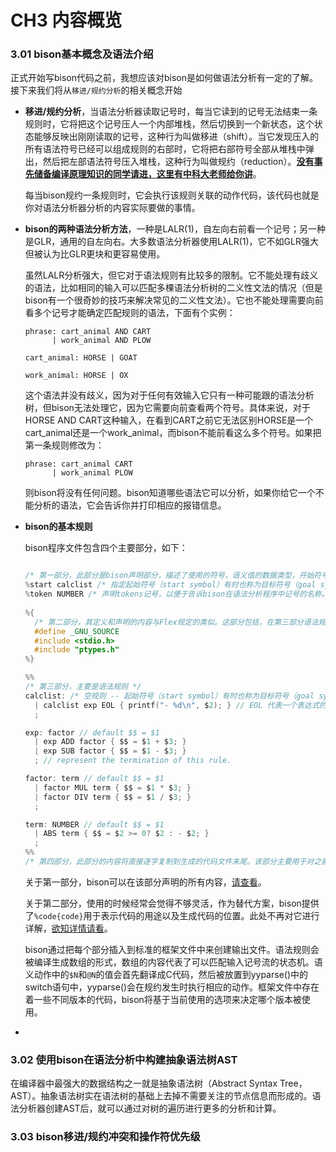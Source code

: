 # CH3 内容概览

### 3.01 bison基本概念及语法介绍

正式开始写bison代码之前，我想应该对bison是如何做语法分析有一定的了解。接下来我们将从`移进/规约分析`的相关概念开始

-   **移进/规约分析**，当语法分析器读取记号时，每当它读到的记号无法结束一条规则时，它将把这个记号压人一个内部堆栈，然后切换到一个新状态，这个状态能够反映出刚刚读取的记号，这种行为叫做移进（shift）。当它发现压入的所有语法符号已经可以组成规则的右部时，它将把右部符号全部从堆栈中弹出，然后把左部语法符号压入堆栈，这种行为叫做规约（reduction）。**[没有事先储备编译原理知识的同学请进，这里有中科大老师给你讲](https://www.bilibili.com/video/BV17W41187gL?p=27)**。

    每当bison规约一条规则时，它会执行该规则关联的动作代码，该代码也就是你对语法分析器分析的内容实际要做的事情。

-   **bison的两种语法分析方法**，一种是LALR(1)，自左向右前看一个记号；另一种是GLR，通用的自左向右。大多数语法分析器使用LALR(1)，它不如GLR强大但被认为比GLR更块和更容易使用。

    虽然LALR分析强大，但它对于语法规则有比较多的限制。它不能处理有歧义的语法，比如相同的输入可以匹配多棵语法分析树的二义性文法的情况（但是bison有一个很奇妙的技巧来解决常见的二义性文法）。它也不能处理需要向前看多个记号才能确定匹配规则的语法，下面有个实例：

    ```
    phrase: cart_animal AND CART
    	  | work_animal AND PLOW
    
    cart_animal: HORSE | GOAT
    
    work_animal: HORSE | OX
    ```

    这个语法并没有歧义，因为对于任何有效输入它只有一种可能跟的语法分析树，但bison无法处理它，因为它需要向前查看两个符号。具体来说，对于HORSE AND CART这种输入，在看到CART之前它无法区别HORSE是一个cart_animal还是一个work_animal，而bison不能前看这么多个符号。如果把第一条规则修改为：

    ```
    phrase: cart_animal CART
    	  | work_animal PLOW
    ```

    则bison将没有任何问题。bison知道哪些语法它可以分析，如果你给它一个不能分析的语法，它会告诉你并打印相应的报错信息。

-   **bison的基本规则**

    bison程序文件包含四个主要部分，如下：

    ```c
    
    /* 第一部分，此部分是bison声明部分，描述了使用的符号，语义值的数据类型，开始符号等。*/
    %start calclist /* 指定起始符号（start symbol）有时也称为目标符号（goal symbol） */
    %token NUMBER /* 声明tokens记号，以便于告诉bison在语法分析程序中记号的名称。通常这些记号总是使用大写字母，虽然bison本身并没有这个要求。 */
        
    %{
      /* 第二部分，其定义和声明的内容与Flex规定的类似。这部分包括，在第三部分语法规则中使用的宏定义，及函数和变量的声明。该部分的内容将直接复制到生成的代码文件的开头，以便它们在使用yyparse定义之前使用。 */
      #define _GNU_SOURCE
      #include <stdio.h>
      #include "ptypes.h"
    %}
    
    %%
    /* 第三部分，主要是语法规则 */
    calclist: /* 空规则 -- 起始符号（start symbol）有时也称为目标符号（goal symbol） */
      | calclist exp EOL { printf("- %d\n", $2); } // EOL 代表一个表达式的结束。像flex一样，大括号中的表示规则的动作
      ;
    
    exp: factor // default $$ = $1
      | exp ADD factor { $$ = $1 + $3; }
      | exp SUB factor { $$ = $1 - $3; }
      ; // represent the termination of this rule.
    
    factor: term // default $$ = $1
      | factor MUL term { $$ = $1 * $3; }
      | factor DIV term { $$ = $1 / $3; }
      ;
    
    term: NUMBER // default $$ = $1
      | ABS term { $$ = $2 >= 0? $2 : - $2; }
      ;
    %%
    /* 第四部分，此部分的内容将直接逐字复制到生成的代码文件末尾。该部分主要用于对之前一些声明了的函数进行实现。 */
    ```

    关于第一部分，bison可以在该部分声明的所有内容，[请查看](http://www.gnu.org/software/bison/manual/bison.html#Declarations)。

    关于第二部分，使用的时候经常会觉得不够灵活，作为替代方案，bison提供了`%code{code}`用于表示代码的用途以及生成代码的位置。此处不再对它进行详解，[欲知详情请看](http://www.gnu.org/software/bison/manual/bison.html#g_t_0025code-Summary)。

    bison通过把每个部分插入到标准的框架文件中来创建输出文件。语法规则会被编译生成数组的形式，数组的内容代表了可以匹配输入记号流的状态机。语义动作中的`$N`和`@N`的值会首先翻译成C代码，然后被放置到yyparse()中的switch语句中，yyparse()会在规约发生时执行相应的动作。框架文件中存在着一些不同版本的代码，bison将基于当前使用的选项来决定哪个版本被使用。

-   

### 3.02 使用bison在语法分析中构建抽象语法树AST

在编译器中最强大的数据结构之一就是抽象语法树（Abstract Syntax Tree， AST）。抽象语法树实在语法树的基础上去掉不需要关注的节点信息而形成的。语法分析器创建AST后，就可以通过对树的遍历进行更多的分析和计算。

### 3.03 bison移进/规约冲突和操作符优先级





